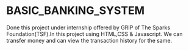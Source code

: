 # BASIC_BANKING_SYSTEM

Done this project under internship offered by GRIP of The Sparks Foundation(TSF).In this project using HTML,CSS &amp; Javascript. We can transfer money and can view the transaction history for the same.
